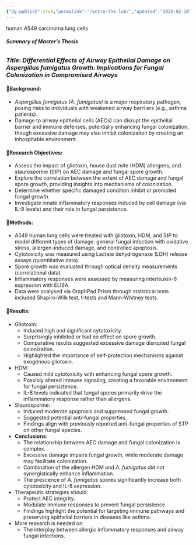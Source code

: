 ```yaml
---
{"dg-publish":true,"permalink":"/entre-the-lab/","updated":"2025-02-10T11:15:40.492+00:00"}
---
```



human A549 carcinoma lung cells


###### **Summary of Master’s Thesis**
### **_Title: Differential Effects of Airway Epithelial Damage on Aspergillus fumigatus Growth: Implications for Fungal Colonization in Compromised Airways_**

#### 🔹**Background:**
- _Aspergillus fumigatus (A. fumigatus)_ is a major respiratory pathogen, posing risks to individuals with weakened airway barri ers (e.g., asthma patients).
- Damage to airway epithelial cells (AECs) can disrupt the epithelial barrier and immune defenses, potentially enhancing fungal colonization, though excessive damage may also inhibit colonization by creating an inhospitable environment.
#### 🔹**Research Objectives:**
- Assess the impact of gliotoxin, house dust mite (HDM) allergens, and staurosporine (StP) on AEC damage and fungal spore growth.
- Explore the correlation between the extent of AEC damage and fungal spore growth, providing insights into mechanisms of colonization.
- Determine whether specific damaged condition inhibit or promoted fungal growth.
- Investigate innate inflammatory responses induced by cell damage (via IL-8 levels) and their role in fungal persistence.
#### 🔹**Methods:**
- A549 human lung cells were treated with gliotoxin, HDM, and StP to model different types of damage: general fungal infection with oxidative stress, allergen-induced damage, and controlled apoptosis.
- Cytotoxicity was measured using Lactate dehydrogenase (LDH) release assays (quantitiative data).
- Spore growth was evaluated through optical density measurements (correlational data).
- Inflammatory responses were assessed by measuring interleukin-8 expression with ELISA.
- Data were analysed via GraphPad Prism through statistical tests included Shapiro-Wilk test, t-tests and Mann-Whitney tests.
#### 🔹**Results:**
- Gliotoxin:
	- Induced high and significant cytotoxicity.
	- Surprisingly inhibited or had no effect on spore growth.
	- Comparative results suggested excessive damage disrupted fungal colonization.
	- Highlighted the importance of self-protection mechanisms against exogenous gliotoxin.
- HDM:
	- Caused mild cytotoxicity with enhancing fungal spore growth.
	- Possibly altered immune signaling, creating a favorable environment for fungal persistence.
	- IL-8 levels indicated that fungal spores primarily drive the inflammatory response rather than allergens.
- Staurosporine:
	- Induced moderate apoptosis and suppressed fungal growth.
	- Suggested potential anti-fungal properties.
	- Findings align with previously reported anti-fungal properties of STP on other fungal species.
- **Conclusions**:
	- The relationship between AEC damage and fungal colonization is complex.
	- Excessive damage impairs fungal growth, while moderate damage may facilitate colonization.
	- Combination of the allergen HDM and _A. fumigatus_ did not synergistically enhance inflammation.
	- The prescence of _A. fumigatus_ spores significantly increase both cytotoxicity and IL-8 expression.
- Therapeutic strategies should:
	- Protect AEC integrity.
	- Modulate immune responses to prevent fungal persistence.
	- Findings highlight the potential for targeting immune pathways and preserving epithelial barriers in diseases like asthma.
- More research is needed on:
	- The interplay between allergic inflammatory responses and airway fungal infections.
